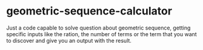 # geometric-sequence-calculator
 Just a code capable to solve question about geometric sequence, getting specific inputs like the ration, the number of terms or the term that you want to discover and give you an output with the result.
